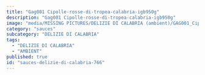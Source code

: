 ```yaml
---
title: "Gag001 Cipolle-rosse-di-tropea-calabria-igb950g"
description: "Gag001 Cipolle-rosse-di-tropea-calabria-igb950g"
image: "media/MISSING PICTURES/DELIZIE DI CALABRIA (ambient)/GAG001_Cipolle-Rosse-di-Tropea-Calabria-IGB950g.jpg"
category: "sauces"
subcategory: "DELIZIE DI CALABRIA"
tags:
  - "DELIZIE DI CALABRIA"
  - "AMBIENT"
published: true
id: "sauces-delizie-di-calabria-766"
---
```

